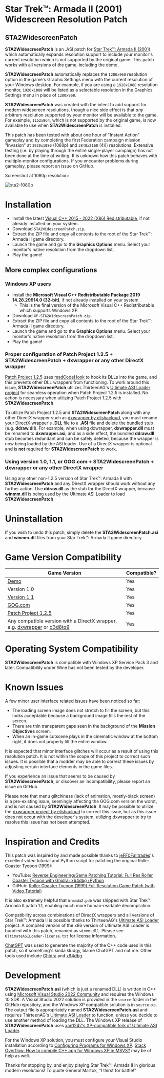 # Star Trek™: Armada II (2001) Widescreen Resolution Patch
## STA2WidescreenPatch
__STA2WidescreenPatch__ is an .ASI patch for [Star Trek™: Armada II (2001)](https://en.wikipedia.org/wiki/Star_Trek:_Armada_II) which automatically expands resolution support to include your monitor's current resolution which is not supported by the original game. This patch works with all versions of the game, including the demo.

__STA2WidescreenPatch__ automatically replaces the `1280x960` resolution option in the game's Graphic Settings menu with the current resolution of your Windows desktop. For example, if you are using a `1920x1080` resolution monitor, `1920x1080` will be listed as a selectable resolution in the Graphics Settings menu in place of `1280x960`.

__STA2WidescreenPatch__ was created with the intent to add support for modern widescreen resolutions, though a nice side effect is that _any_ arbitrary resolution supported by your monitor will be available to the game. For example, `1152x864`, which is not supported by the original game, is now available to use when __STA2WidescreenPatch__ is installed.

This patch has been tested with about one hour of "Instant Action" gameplay and by completing the first Federation campaign mission "Invasion" at `1920x1080` (1080p) and `3840x2160` (4K) resolutions. Extensive testing (i.e. by playing through the entire single-player campaign) has not been done at the time of writing. It is unknown how this patch behaves with multiple-monitor configurations. If you encounter problems during gameplay, please report an issue on GitHub.

Screenshot at 1080p resolution:

![sta2-1080p](https://user-images.githubusercontent.com/13472038/231906318-446304c5-f0f9-4dbb-94eb-c556831fc421.png)

# Installation

* Install the latest [Visual C++ 2015 - 2022 (X86) Redistributable](https://aka.ms/vs/17/release/vc_redist.x86.exe), if not already installed on your system.
* Download `STA2WidescreenPatch.zip`.
* Extract the ZIP file and copy all contents to the root of the Star Trek™: Armada II game directory.
* Launch the game and go to the __Graphics Options__ menu. Select your monitor's native resolution from the dropdown list.
* Play the game!

## More complex configurations

### Windows XP users

* Install the __Microsoft Visual C++ Redistributable Package 2019 14.28.29914.0 (32-bit)__, if not already installed on your system.
    - This is the final version of the Microsoft Visual C++ Redistributable which supports Windows XP.
* Download `XP-STA2WidescreenPatch.zip`.
* Extract the ZIP file and copy all contents to the root of the Star Trek™: Armada II game directory.
* Launch the game and go to the __Graphics Options__ menu. Select your monitor's native resolution from the dropdown list.
* Play the game!

### Proper configuration of Patch Project 1.2.5 + STA2WidescreenPatch + dxwrapper or any other DirectX wrapper

[Patch Project 1.2.5](http://armadafiles.com/files/armada-2/mods/patches/star-trek-armada-ii-patch-project-zip-125/details) uses [madCodeHook](http://www.madshi.net/madCodeHookDescription.htm) to hook its DLLs into the game, and this prevents other DLL wrappers from functioning. To work around this issue, __STA2WidescreenPatch__ utilizes ThirteenAG's [Ultimate ASI Loader project](https://github.com/ThirteenAG/Ultimate-ASI-Loader) for seamless operation when Patch Project 1.2.5 is installed. No action is necessary when utilizing Patch Project 1.2.5 with __STA2WidescreenPatch__.

To utilize Patch Project 1.2.5 and __STA2WidescreenPatch__ along with any other DirectX wrapper such as [dxwrapper by elishacloud](https://github.com/elishacloud/dxwrapper/wiki/Star-Trek-Armada-1), you must rename your DirectX wrapper's __.DLL__ file to a __.ASI__ file and delete the bundled stub (e.g. __ddraw.dll__). For example, when using dxwrapper, __dxwrapper.dll__ must be renamed to __dxwrapper.asi__, and as a side effect, the bundled __ddraw.dll__ stub becomes redundant and can be safely deleted, because the wrapper is now being loaded by the ASI loader. Use of a DirectX wrapper is optional and is __not__ required for __STA2WidescreenPatch__ to work.

### Using version 1.0, 1.1, or GOG.com + STA2WidescreenPatch + dxwrapper or any other DirectX wrapper

Using any other non-1.2.5 version of Star Trek™: Armada II with __STA2WidescreenPatch__ and any DirectX wrapper should work without any further action. Use __ddraw.dll__ as the stub for the DirectX wrapper, because __winmm.dll__ is being used by the Ultimate ASI Loader to load __STA2WidescreenPatch__.

# Uninstallation

If you wish to undo this patch, simply delete the __STA2WidescreenPatch.asi__ and __winmm.dll__ files from your Star Trek™: Armada II game directory.

# Game Version Compatibility

| Game Version                                                                                                                                                                           | Compatible? |
|----------------------------------------------------------------------------------------------------------------------------------------------------------------------------------------|-------------|
| [Demo](http://armadafiles.com/files/armada-2/official-releases/demo/star-trek-armada-ii-demo/details)                                                                                  | Yes         |
| Version 1.0                                                                                                                                                                            | Yes         |
| [Version 1.1](http://armadafiles.com/files/armada-2/official-releases/patches/star-trek-armada-ii-patch-11/details)                                                                    | Yes         |
| [GOG.com](https://www.gog.com/en/game/star_trek_armada_ii)                                                                                                                             | Yes         |
| [Patch Project 1.2.5](http://armadafiles.com/files/armada-2/mods/patches/star-trek-armada-ii-patch-project-zip-125/details)                                                            | Yes         |
| Any compatible version with a DirectX wrapper, e.g. [dxwrapper](https://github.com/elishacloud/dxwrapper/wiki/Star-Trek-Armada-1) or [d3d8to9](https://github.com/crosire/d3d8to9)     | Yes         |

# Operating System Compatibility

__STA2WidescreenPatch__ is compatible with Windows XP Service Pack 3 and later. Compatibility under Wine has not been tested by the developer.

# Known Issues

A few minor user interface related issues have been noticed so far:

- The loading screen image does not stretch to fill the screen, but this looks acceptable because a background image fills the rest of the screen.
- There are thin transparent gaps seen in the background of the __Mission Objectives__ screen.
- When an in-game cutscene plays in the cinematic window at the bottom right, it does not properly fill the entire window.

It is expected that minor interface glitches will occur as a result of using this resolution patch. It is not within the scope of this project to correct such issues. It is possible that a modder may be able to correct these issues by adjusting certain interface elements in the game files.

If you experience an issue that seems to be caused by __STA2WidescreenPatch__, or discover an incompatibility, please report an issue on GitHub.

Please note that menu glitchiness (lack of animation, mostly-black screen) is a pre-existing issue, seemingly affecting the GOG.com version the worst, and is not caused by __STA2WidescreenPatch__. It may be possible to utilize the [dxwrapper project by elishacloud](https://github.com/elishacloud/dxwrapper/wiki/Star-Trek-Armada-1) to correct this issue, but as this issue does not occur with the developer's system, utilizing dxwrapper to try to resolve this issue has not been attempted.

# Inspiration and Credits
This patch was inspired by and made possible thanks to [jeFF0Falltrades](https://github.com/jeFF0Falltrades)'s excellent video tutorial and Python script for patching the original Roller Coaster Tycoon (1999):

- YouTube: [Reverse Engineering/Game Patching Tutorial: Full Res Roller Coaster Tycoon with Ghidra+x64dbg+Python](https://youtu.be/cwBoUuy4nGc)
- GitHub: [Roller Coaster Tycoon (1999) Full Resolution Game Patch (with Video Tutorial)](https://github.com/jeFF0Falltrades/Tutorials/tree/master/rct_full_res)

It is also extremely helpful that `Armada2.pdb` was shipped with Star Trek™: Armada II patch 1.1, enabling much more human-readable decompilation.

Compatibility across combinations of DirectX wrappers and all versions of Star Trek™: Armada II is possible thanks to ThirteenAG's [Ultimate ASI Loader](https://github.com/ThirteenAG/Ultimate-ASI-Loader) project. A compiled version of the x86 version of Ultimate ASI Loader is bundled with this patch, renamed as `winmm.dll`. Please see `UltimateASILoader-license.txt` for license information.

[ChatGPT](https://openai.com/blog/chatgpt) was used to generate the majority of the C++ code used in this patch, so if something's kinda kludgy, blame ChatGPT and not me. Other tools used include [Ghidra](https://github.com/NationalSecurityAgency/ghidra) and [x64dbg](https://x64dbg.com/).

# Development

__STA2WidescreenPatch.asi__ (which is just a renamed DLL) is written in C++ using [Microsoft Visual Studio 2022 Community](https://visualstudio.microsoft.com/vs/community/) and requires the Windows 10 SDK. A Visual Studio 2022 solution is provided in the `source` folder in the GitHub repository, and the Windows XP compatible solution is in `source-xp`. The output file is appropriately named __STA2WidescreenPatch.asi__ and requires ThirteenAG's [Ultimate ASI Loader](https://github.com/ThirteenAG/Ultimate-ASI-Loader) to function, unless you decide to use another method of loading the DLL. The Windows XP release of __STA2WidescreenPatch__ uses [xan1242's XP-compatible fork of Ultimate ASI Loader](https://github.com/xan1242/Ultimate-ASI-Loader).

For the Windows XP solution, you must configure your Visual Studio installation according to [Configuring Programs for Windows XP](https://learn.microsoft.com/en-us/cpp/build/configuring-programs-for-windows-xp?view=msvc-170). [Stack Overflow: How to compile C++ app for Windows XP in MSVS?](https://stackoverflow.com/a/70285486) may be of help as well.

Thanks for stopping by, and enjoy playing Star Trek™: Armada II in glorious modern resolutions! To quote General Martok, "I thirst for battle!"
